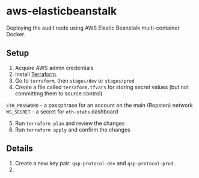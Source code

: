 # aws-elasticbeanstalk

Deploying the audit node using AWS Elastic Beanstalk multi-container Docker.

## Setup

1. Acquire AWS admin credentials
2. Install [Terraform](https://www.terraform.io/).
3. Go to `terraform`, then `stages/dev` or `stages/prod`
5. Create a file called `terraform.tfvars` for storing secret values (but not committing them to source control)

`ETH_PASSWORD` - a passphrase for an account on the main (Ropsten) network
`WS_SECRET` - a secret for `eth-stats` dashboard

5. Run `terraform plan` and review the changes
6. Run `terraform apply` and confirm the changes

## Details

1. Create a new key pair: `qsp-protocol-dev` and `qsp-protocol-prod`.
2. 
